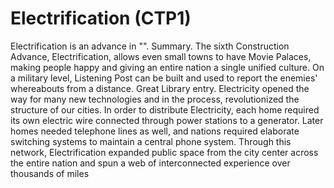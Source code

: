 # Electrification (CTP1)

Electrification is an advance in "".
Summary.
The sixth Construction Advance, Electrification, allows even small towns to have Movie Palaces, making people happy and giving an entire nation a single unified culture. On a military level, Listening Post can be built and used to report the enemies' whereabouts from a distance.
Great Library entry.
Electricity opened the way for many new technologies and in the process, revolutionized the structure of our cities. In order to distribute Electricity, each home required its own electric wire connected through power stations to a generator. Later homes needed telephone lines as well, and nations required elaborate switching systems to maintain a central phone system. Through this network, Electrification expanded public space from the city center across the entire nation and spun a web of interconnected experience over thousands of miles